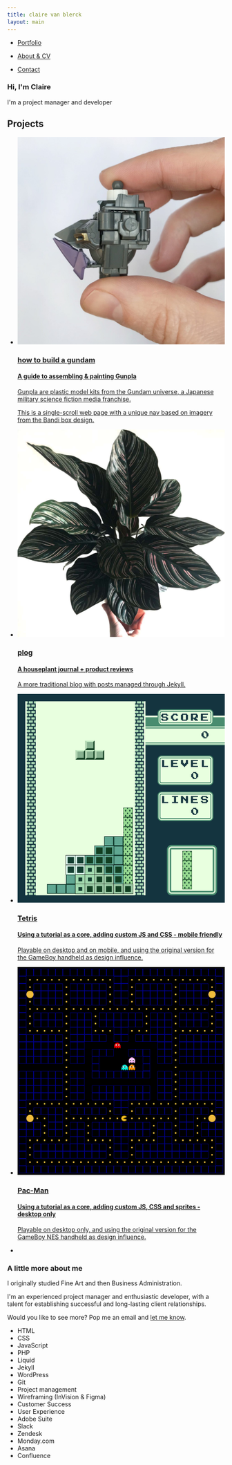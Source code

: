```yaml
---
title: claire van blerck
layout: main
---
```


<!-- About section -->

<section>
    <article>
        <div class="header">
            <nav>
                <ul>
                    <li><a href="#Portfolio"><p>Portfolio</p></a></li>
                    <li><a href="#About"><p>About & CV</p></a></li>
                    <li><a href="#Contact"><p>Contact</p></a></li>
                </ul>
            </nav>
            <div class="text-item">
                <h1>Hi, I'm Claire</h1>
                <p>I'm a project manager and developer</p>
            </div>  
        </div>
    </article>
</section>


<!-- Portfolio section -->

<section>
    <article>
        <div class="portfolio-panel">
        <h2 id="Portfolio">Projects</h2>
            <ul>
                <li class="portfolio-item">
                    <a href="/how-to-build-a-gundam" alt="how to build a gundam">
                    <img class="image-overlay" src="how-to-build-a-gundam/resources/images/Sandrock-custom_pilot-1.jpg">
                    <div class="portfolio-item-text">
                        <h3>how to build a gundam</h3><h4>A guide to assembling & painting Gunpla</h4><p>Gunpla are plastic model kits from the Gundam universe, a Japanese military science fiction media franchise.</p><p>This is a single-scroll web page with a unique nav based on imagery from the Bandi box design.</p>
                    </div>
                    </a></li>
                <li class="portfolio-item">
                    <a href="/plog" alt="plog">
                    <img class="image-overlay" src="/plog/resources/images/CalatheaOrnata_0.jpg">
                      <div class="portfolio-item-text">
                        <h3>plog</h3><h4>A houseplant journal + product reviews</h4><p>A more traditional blog with posts managed through Jekyll.</p>
                      </div> 
                    </a></li>
                <li class="portfolio-item">
                    <a href="/games/gameboy-tetris/" alt="gameboy tetris"> <img class="image-overlay" src="/resources/images/portfolio/gameboy-tetris.png">
                      <div class="portfolio-item-text">
                        <h3>Tetris</h3><h4>Using a tutorial as a core, adding custom JS and CSS <span class="mobile-disclaimer">- mobile friendly</span></h4><p>Playable on desktop and on mobile, and using the original version for the GameBoy handheld as design influence.</p>
                      </div>
                    </a></li>
                <li class="portfolio-item">
                    <a href="https://clairevanblerck.com/games/gameboy-pacman/" alt="plant blog">
                    <img class="image-overlay" src="/resources/images/portfolio/gameboy-pacman.png">
                      <div class="portfolio-item-text">
                        <h3>Pac-Man</h3><h4>Using a tutorial as a core, adding custom JS, CSS and sprites <span class="mobile-disclaimer">- desktop only</span></h4><p>Playable on desktop only, and using the original version for the GameBoy NES handheld as design influence.</p>
                      </div>
                    </a></li>
                <li class="portfolio-item"></li>
            </ul>  
        </div>
    </article>
</section>


<!-- CV section -->

<section>
    <article> 
        <div class="text-panel">
            <div class="text-item">
                <h3 id="About">A little more about me</h3>
                <p>I originally studied Fine Art and then Business Administration.</p>
                <p>I'm an experienced project manager and enthusiastic developer, with a talent for establishing successful and long-lasting client relationships.</p>
                <p>Would you like to see more? Pop me an email and <a href="mailto:claire.vanblerck@gmail.com?subject=CV request">let me know</a>.</p>
            </div>
            <div class="skill-set">
                <ul>
                    <li class="orange">HTML</li>
                    <li class="orange">CSS</li>
                    <li class="orange">JavaScript</li>
                    <li class="orange">PHP</li>
                    <li class="orange">Liquid</li>
                    <li class="orange">Jekyll</li>
                    <li class="orange">WordPress</li>
                    <li class="orange">Git</li>
                    <li class="grey">Project management</li>
                    <li class="grey">Wireframing (InVision & Figma)</li>
                    <li class="grey">Customer Success</li>
                    <li class="grey">User Experience</li>
                    <li class="grey">Adobe Suite</li>
                    <li class="grey">Slack</li>
                    <li class="grey">Zendesk</li>
                    <li class="grey">Monday.com</li>
                    <li class="grey">Asana</li>
                    <li class="grey">Confluence</li>
                </ul>
            </div>
        </div>
    </article>
</section>